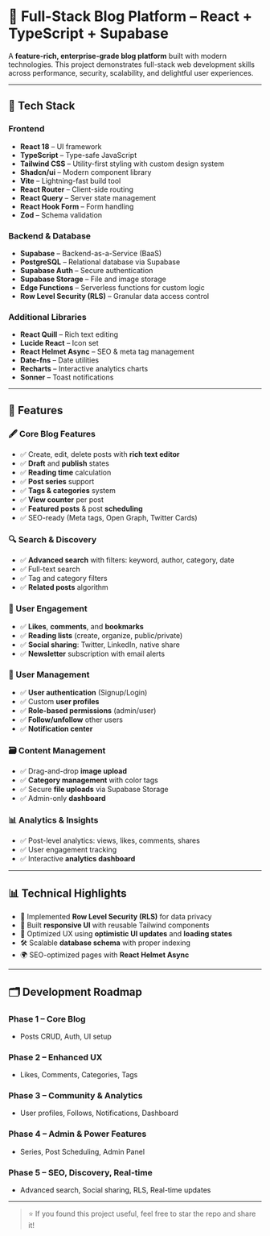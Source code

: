 # 📝 Full-Stack Blog Platform – React + TypeScript + Supabase

A **feature-rich, enterprise-grade blog platform** built with modern technologies. This project demonstrates full-stack web development skills across performance, security, scalability, and delightful user experiences.

---

## 🔧 Tech Stack

### Frontend
- **React 18** – UI framework
- **TypeScript** – Type-safe JavaScript
- **Tailwind CSS** – Utility-first styling with custom design system
- **Shadcn/ui** – Modern component library
- **Vite** – Lightning-fast build tool
- **React Router** – Client-side routing
- **React Query** – Server state management
- **React Hook Form** – Form handling
- **Zod** – Schema validation

### Backend & Database
- **Supabase** – Backend-as-a-Service (BaaS)
- **PostgreSQL** – Relational database via Supabase
- **Supabase Auth** – Secure authentication
- **Supabase Storage** – File and image storage
- **Edge Functions** – Serverless functions for custom logic
- **Row Level Security (RLS)** – Granular data access control

### Additional Libraries
- **React Quill** – Rich text editing
- **Lucide React** – Icon set
- **React Helmet Async** – SEO & meta tag management
- **Date-fns** – Date utilities
- **Recharts** – Interactive analytics charts
- **Sonner** – Toast notifications

---

## 🚀 Features

### 🖋️ Core Blog Features
- ✅ Create, edit, delete posts with **rich text editor**
- ✅ **Draft** and **publish** states
- ✅ **Reading time** calculation
- ✅ **Post series** support
- ✅ **Tags & categories** system
- ✅ **View counter** per post
- ✅ **Featured posts** & post **scheduling**
- ✅ SEO-ready (Meta tags, Open Graph, Twitter Cards)

### 🔍 Search & Discovery
- ✅ **Advanced search** with filters: keyword, author, category, date
- ✅ Full-text search
- ✅ Tag and category filters
- ✅ **Related posts** algorithm

### 💬 User Engagement
- ✅ **Likes**, **comments**, and **bookmarks**
- ✅ **Reading lists** (create, organize, public/private)
- ✅ **Social sharing**: Twitter, LinkedIn, native share
- ✅ **Newsletter** subscription with email alerts

### 👤 User Management
- ✅ **User authentication** (Signup/Login)
- ✅ Custom **user profiles**
- ✅ **Role-based permissions** (admin/user)
- ✅ **Follow/unfollow** other users
- ✅ **Notification center**

### 🗃️ Content Management
- ✅ Drag-and-drop **image upload**
- ✅ **Category management** with color tags
- ✅ Secure **file uploads** via Supabase Storage
- ✅ Admin-only **dashboard**

### 📊 Analytics & Insights
- ✅ Post-level analytics: views, likes, comments, shares
- ✅ User engagement tracking
- ✅ Interactive **analytics dashboard**

---

## 📊 Technical Highlights

- 🔐 Implemented **Row Level Security (RLS)** for data privacy
- 🎨 Built **responsive UI** with reusable Tailwind components
- 🧠 Optimized UX using **optimistic UI updates** and **loading states**
- 🛠️ Scalable **database schema** with proper indexing
- 🌍 SEO-optimized pages with **React Helmet Async**

---

## 🗂️ Development Roadmap

### **Phase 1** – Core Blog
- Posts CRUD, Auth, UI setup

### **Phase 2** – Enhanced UX
- Likes, Comments, Categories, Tags

### **Phase 3** – Community & Analytics
- User profiles, Follows, Notifications, Dashboard

### **Phase 4** – Admin & Power Features
- Series, Post Scheduling, Admin Panel

### **Phase 5** – SEO, Discovery, Real-time
- Advanced search, Social sharing, RLS, Real-time updates

---

> ⭐ If you found this project useful, feel free to star the repo and share it!

